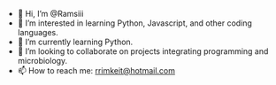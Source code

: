 - 👋 Hi, I’m @Ramsiii
- 👀 I’m interested in learning Python, Javascript, and other coding languages.
- 🌱 I’m currently learning Python.
- 💞️ I’m looking to collaborate on projects integrating programming and microbiology.
- 📫 How to reach me: rrimkeit@hotmail.com
